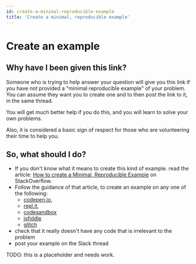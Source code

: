 ```yaml
---
id: create-a-minimal-reproducible-example
title: 'Create a minimal, reproducible example'
---
```


# Create an example

## Why have I been given this link?

Someone who is trying to help answer your question will give you this link if you have not provided a "minimal reproducible example" of your problem.  
You can assume they want you to create one and to then post the link to it, in the same thread.

You will get much better help if you do this, and you will learn to solve your own problems.

Also, it is considered a basic sign of respect for those who are volunteering their time to help you.

## So, what should I do?

* If you don't know what it means to create this kind of example. read the article: [How to create a Minimal, Reproducible Example](https://stackoverflow.com/help/minimal-reproducible-example) on StackOverflow.
* Follow the guidance of that article, to create an example on any one of the following: 
  * [codepen.io](https://codepen.io/pen/), 
  * [repl.it](https://repl.it/), 
  * [codesandbox](https://codesandbox.io/)
  * [jsfiddle](https://jsfiddle.net/)
  * [glitch](https://glitch.com/)
* check that it really doesn't have any code that is irrelevant to the problem
* post your example on the Slack thread

TODO: this is a placeholder and needs work.

